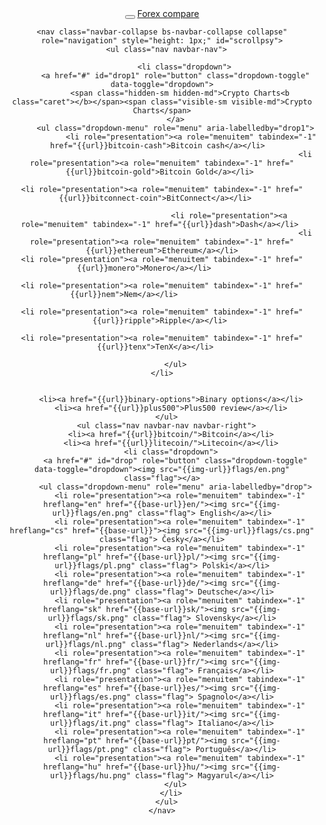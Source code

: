 <header class="navbar navbar-fixed-top navbar-inverse" id="top" role="banner">
  <div class="container">
    <div class="navbar-header">
      <button class="navbar-toggle collapsed" type="button" data-toggle="collapse" data-target=".bs-navbar-collapse">
        <span class="icon-bar"></span>
        <span class="icon-bar"></span>
        <span class="icon-bar"></span>
      </button>
      <a href="{{url}}" class="navbar-brand">Forex <i class="fa fa-bar-chart-o"></i> compare</a>
    </div>
   
    
    
    
    
    
    <nav class="navbar-collapse bs-navbar-collapse collapse" role="navigation" style="height: 1px;" id="scrollpsy">
      <ul class="nav navbar-nav">
      
              <li class="dropdown">
          <a href="#" id="drop1" role="button" class="dropdown-toggle" data-toggle="dropdown">
            <span class="hidden-sm hidden-md">Crypto Charts<b class="caret"></b></span><span class="visible-sm visible-md">Crypto Charts</span>
          </a>
          <ul class="dropdown-menu" role="menu" aria-labelledby="drop1">
                 <li role="presentation"><a role="menuitem" tabindex="-1" href="{{url}}bitcoin-cash">Bitcoin cash</a></li>  
                                                                    <li role="presentation"><a role="menuitem" tabindex="-1" href="{{url}}bitcoin-gold">Bitcoin Gold</a></li> 
                                                                                                                                        <li role="presentation"><a role="menuitem" tabindex="-1" href="{{url}}bitconnect-coin">BitConnect</a></li>   
                                                                    
                                  <li role="presentation"><a role="menuitem" tabindex="-1" href="{{url}}dash">Dash</a></li> 
                                                                    <li role="presentation"><a role="menuitem" tabindex="-1" href="{{url}}ethereum">Ethereum</a></li>                                                                                                                                        <li role="presentation"><a role="menuitem" tabindex="-1" href="{{url}}monero">Monero</a></li>        
                                                                           <li role="presentation"><a role="menuitem" tabindex="-1" href="{{url}}nem">Nem</a></li>                 
                                                                           <li role="presentation"><a role="menuitem" tabindex="-1" href="{{url}}ripple">Ripple</a></li> 
                                                                                                                                                      <li role="presentation"><a role="menuitem" tabindex="-1" href="{{url}}tenx">TenX</a></li>   
                                  
          </ul>
        </li>    
    
    
        <li><a href="{{url}}binary-options">Binary options</a></li>
        <li><a href="{{url}}plus500">Plus500 review</a></li>
      </ul>
      <ul class="nav navbar-nav navbar-right">
        <li><a href="{{url}}bitcoin/">Bitcoin</a></li>
        <li><a href="{{url}}litecoin/">Litecoin</a></li>
        <li class="dropdown">
          <a href="#" id="drop" role="button" class="dropdown-toggle" data-toggle="dropdown"><img src="{{img-url}}flags/en.png" class="flag"></a>
          <ul class="dropdown-menu" role="menu" aria-labelledby="drop">
            <li role="presentation"><a role="menuitem" tabindex="-1" hreflang="en" href="{{base-url}}en/"><img src="{{img-url}}flags/en.png" class="flag"> English</a></li>
            <li role="presentation"><a role="menuitem" tabindex="-1" hreflang="cs" href="{{base-url}}"><img src="{{img-url}}flags/cs.png" class="flag"> Česky</a></li>
            <li role="presentation"><a role="menuitem" tabindex="-1" hreflang="pl" href="{{base-url}}pl/"><img src="{{img-url}}flags/pl.png" class="flag"> Polski</a></li>
            <li role="presentation"><a role="menuitem" tabindex="-1" hreflang="de" href="{{base-url}}de/"><img src="{{img-url}}flags/de.png" class="flag"> Deutsche</a></li>
            <li role="presentation"><a role="menuitem" tabindex="-1" hreflang="sk" href="{{base-url}}sk/"><img src="{{img-url}}flags/sk.png" class="flag"> Slovensky</a></li>
            <li role="presentation"><a role="menuitem" tabindex="-1" hreflang="nl" href="{{base-url}}nl/"><img src="{{img-url}}flags/nl.png" class="flag"> Nederlands</a></li>
            <li role="presentation"><a role="menuitem" tabindex="-1" hreflang="fr" href="{{base-url}}fr/"><img src="{{img-url}}flags/fr.png" class="flag"> Français</a></li>
            <li role="presentation"><a role="menuitem" tabindex="-1" hreflang="es" href="{{base-url}}es/"><img src="{{img-url}}flags/es.png" class="flag"> Spagnolo</a></li>
            <li role="presentation"><a role="menuitem" tabindex="-1" hreflang="it" href="{{base-url}}it/"><img src="{{img-url}}flags/it.png" class="flag"> Italiano</a></li>
            <li role="presentation"><a role="menuitem" tabindex="-1" hreflang="pt" href="{{base-url}}pt/"><img src="{{img-url}}flags/pt.png" class="flag"> Português</a></li>
            <li role="presentation"><a role="menuitem" tabindex="-1" hreflang="hu" href="{{base-url}}hu/"><img src="{{img-url}}flags/hu.png" class="flag"> Magyarul</a></li>
          </ul>
        </li>
      </ul>
    </nav>
  </div>
</header>